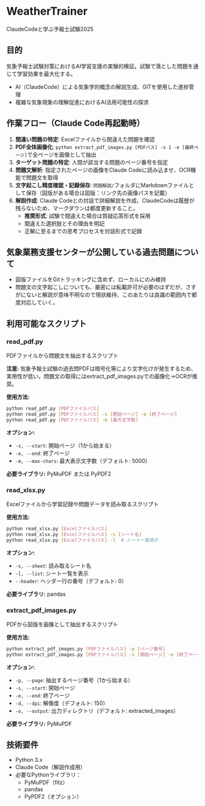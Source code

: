 # WeatherTrainer

ClaudeCodeと学ぶ予報士試験2025

## 目的
気象予報士試験対策におけるAI学習支援の実験的検証。試験で落とした問題を通じて学習効果を最大化する。
- AI（ClaudeCode）による気象学的概念の解説生成、GITを使用した進捗管理
- 複雑な気象現象の理解促進におけるAI活用可能性の探求

## 作業フロー（Claude Code再起動時）
1. **間違い問題の特定**: Excelファイルから間違えた問題を確認
2. **PDF全体画像化**: `python extract_pdf_images.py [PDFパス] -s 1 -e [最終ページ]`で全ページを画像として抽出
3. **ターゲット問題の特定**: 人間が該当する問題のページ番号を指定
4. **問題文解析**: 指定されたページの画像をClaude Codeに読み込ませ、OCR機能で問題文を取得
5. **文字起こし精度確認・記録保存**: `問題解説/`フォルダにMarkdownファイルとして保存（図版がある場合は図版：リンク先の画像パスを記載）
6. **解説作成**: Claude Codeとの対話で詳細解説を作成、ClaudeCodeは履歴が残らないため、マークダウンは都度更新すること。
   - **推奨形式**: 試験で間違えた場合は質疑応答形式を採用
   - 間違えた選択肢とその理由を明記
   - 正解に至るまでの思考プロセスを対話形式で記録

## 気象業務支援センターが公開している過去問題について
- 図版ファイルをGitトラッキングに含めず、ローカルにのみ維持
- 問題文の文字起こしについても、厳密には転載許可が必要のはずだが、さすがにないと解説が意味不明なので現状維持、このあたりは良識の範囲内で都度対応していく。

## 利用可能なスクリプト

### read_pdf.py
PDFファイルから問題文を抽出するスクリプト

**注意:** 気象予報士試験の過去問PDFは暗号化等により文字化けが発生するため、実用性が低い。問題文の取得にはextract_pdf_images.pyでの画像化→OCRが推奨。

**使用方法:**
```bash
python read_pdf.py [PDFファイルパス]
python read_pdf.py [PDFファイルパス] -s [開始ページ] -e [終了ページ]
python read_pdf.py [PDFファイルパス] -m [最大文字数]
```

**オプション:**
- `-s, --start`: 開始ページ（1から始まる）
- `-e, --end`: 終了ページ
- `-m, --max-chars`: 最大表示文字数（デフォルト: 5000）

**必要ライブラリ:** PyMuPDF または PyPDF2

### read_xlsx.py
Excelファイルから学習記録や問題データを読み取るスクリプト

**使用方法:**
```bash
python read_xlsx.py [Excelファイルパス]
python read_xlsx.py [Excelファイルパス] -s [シート名]
python read_xlsx.py [Excelファイルパス] -l  # シート一覧表示
```

**オプション:**
- `-s, --sheet`: 読み取るシート名
- `-l, --list`: シート一覧を表示
- `--header`: ヘッダー行の番号（デフォルト: 0）

**必要ライブラリ:** pandas

### extract_pdf_images.py
PDFから図版を画像として抽出するスクリプト

**使用方法:**
```bash
python extract_pdf_images.py [PDFファイルパス] -p [ページ番号]
python extract_pdf_images.py [PDFファイルパス] -s [開始ページ] -e [終了ページ]
```

**オプション:**
- `-p, --page`: 抽出するページ番号（1から始まる）
- `-s, --start`: 開始ページ
- `-e, --end`: 終了ページ
- `-d, --dpi`: 解像度（デフォルト: 150）
- `-o, --output`: 出力ディレクトリ（デフォルト: extracted_images）

**必要ライブラリ:** PyMuPDF

## 技術要件
- Python 3.x
- Claude Code（解説作成用）
- 必要なPythonライブラリ：
  - PyMuPDF（fitz）
  - pandas
  - PyPDF2（オプション）